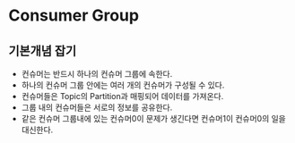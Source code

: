 # Consumer Group 
## 기본개념 잡기
- 컨슈머는 반드시 하나의 컨슈머 그룹에 속한다.
- 하나의 컨슈머 그룹 안에는 여러 개의 컨슈머가 구성될 수 있다.
- 컨슈머들은 Topic의 Partition과 매핑되어 데이터를 가져온다.
- 그룹 내의 컨슈머들은 서로의 정보를 공유한다.
- 같은 컨슈머 그룹내에 있는 컨슈머0이 문제가 생긴다면 컨슈머1이 컨슈머0의 일을 대신한다.


